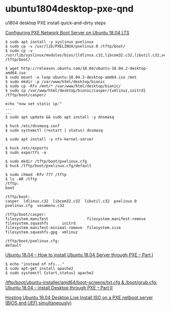 # ubuntu1804desktop-pxe-qnd
u1804 desktop PXE install quick-and-dirty steps


[Configuring PXE Network Boot Server on Ubuntu 18.04 LTS](https://linuxhint.com/pxe_boot_ubuntu_server/)
```console
$ sudo apt install -y syslinux pxelinux
$ sudo cp -v /usr/lib/PXELINUX/pxelinux.0 /tftp/boot/
$ sudo cp -v /usr/lib/syslinux/modules/bios/{ldlinux.c32,libcom32.c32,libutil.c32,vesamenu.c32} /tftp/boot/

$ wget http://releases.ubuntu.com/18.04/ubuntu-18.04.2-desktop-amd64.iso
$ sudo mount -o loop ubuntu-18.04.2-desktop-amd64.iso /mnt
$ sudo mkdir -p /var/www/html/desktop/bionic
$ sudo cp -Rfv /mnt/* /var/www/html/desktop/bionic/
$ sudo cp /var/www/html/desktop/bionic/casper/{vmlinuz,initrd} /tftp/boot/casper/

echo "now set static ip:"
...
...
$ sudo apt update && sudo apt install -y dnsmasq
```

```console
$ huck /etc/dnsmasq.conf
$ sudo systemctl (restart | status) dnsmasq
```

```console
$ sudo apt install -y nfs-kernel-server

$ huck /etc/exports
$ sudo exportfs -a

$ sudo mkdir /tftp/boot/pxelinux.cfg
$ huck /tftp/boot/pxelinux.cfg/default
```
```console
$ sudo chmod -Rfv 777 /tftp
$ ls -AR /tftp
/tftp:
boot

/tftp/boot:
casper  ldlinux.c32  libcom32.c32  libutil.c32  pxelinux.0  pxelinux.cfg  vesamenu.c32

/tftp/boot/casper:
filesystem.manifest                 filesystem.manifest-remove  filesystem.squashfs      initrd
filesystem.manifest-minimal-remove  filesystem.size             filesystem.squashfs.gpg  vmlinuz

/tftp/boot/pxelinux.cfg:
default
```

[Ubuntu 18.04 – How to install Ubuntu 18.04 Server through PXE – Part I](http://c-nergy.be/blog/?p=13191)
```console
$ echo "instead of nfs..."
$ sudo apt-get install apache2
$ sudo systemctl {start,status} apache2 
```
[/tftp/boot/ubuntu-installer/amd64/boot-screens/txt.cfg & /boot/grub.cfg: Ubuntu 18.04 – install Desktop through PXE – Part II](http://c-nergy.be/blog/?p=13243)

[Hosting Ubuntu 16.04 Desktop Live Install ISO on a PXE netboot server (BIOS and UEFI simultaneously)](https://www.downtowndougbrown.com/2017/03/hosting-ubuntu-16-04-desktop-live-install-iso-on-a-pxe-netboot-server-bios-and-uefi-simultaneously/)



